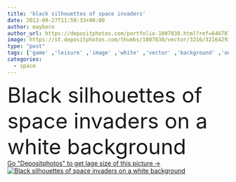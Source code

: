 ```yaml
---
title: 'black silhouettes of space invaders'
date: 2013-09-27T11:59:33+00:00
author: mayboro
author_url: https://depositphotos.com/portfolio-1007838.html?ref=64678756
image: https://st.depositphotos.com/thumbs/1007838/vector/3216/32164293/api_thumb_450.jpg?forcejpeg=true
type: "post"
tags: ['game' ,'leisure' ,'image' ,'white' ,'vector' ,'background' ,'on' ,'graphic' ,'illustration' ,'set' ,'space' ,'isolated' ,'black' ,'silhouette' ,'retro' ,'symbol' ,'icon' ,'toys' ,'digital' ,'collection' ,'robot' ,'halloween' ,'monster' ,'silhouettes' ,'creature' ,'alien' ,'of' ,'pixel' ,'invaders' ,'invader' ,'space invaders' ]
categories: 
  - space
---
```

<div aling="center">
            <font size="60"> Black silhouettes of space invaders on a white background</font>   
</div>
<div>
    <a href='https://st.depositphotos.com/thumbs/1007838/vector/3216/32164293/api_thumb_450.jpg?forcejpeg=true?ref=64678756' target=_blank > Go "Depositphotos" to get lage size of this picture ->
        <img href='https://st.depositphotos.com/thumbs/1007838/vector/3216/32164293/api_thumb_450.jpg?forcejpeg=true?ref=64678756' src='https://st.depositphotos.com/1007838/3216/v/950/depositphotos_32164293-stock-illustration-black-silhouettes-of-space-invaders.jpg?forcejpeg=true' alt='Black silhouettes of space invaders on a white background' >
    </a>
</div>
